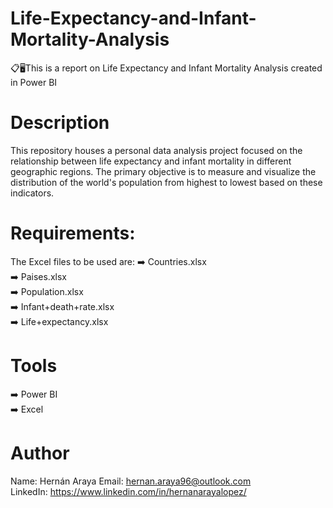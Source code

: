# Life-Expectancy-and-Infant-Mortality-Analysis
📋🖥️This is a report on Life Expectancy and Infant Mortality Analysis created in Power BI


# Description
This repository houses a personal data analysis project focused on the relationship between life expectancy and infant mortality in different geographic regions. The primary objective is to measure and visualize the distribution of the world's population from highest to lowest based on these indicators.

# Requirements:
The Excel files to be used are:
➡️ Countries.xlsx  
➡️ Paises.xlsx  
➡️ Population.xlsx  
➡️ Infant+death+rate.xlsx  
➡️ Life+expectancy.xlsx  

# Tools 
➡️ Power BI  
➡️ Excel  

# Author
Name: Hernán Araya 
Email: hernan.araya96@outlook.com  
LinkedIn: https://www.linkedin.com/in/hernanarayalopez/
